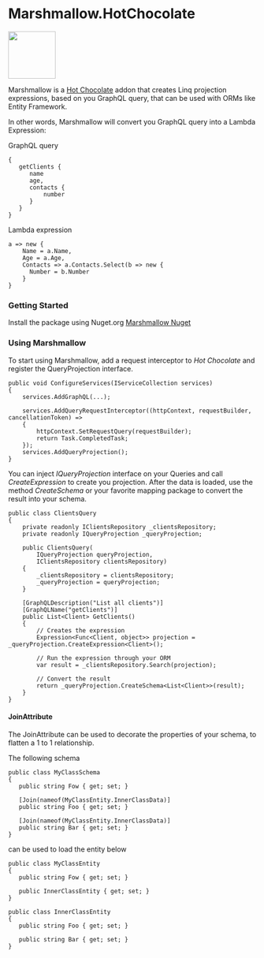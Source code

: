 # Marshmallow.HotChocolate

<img src="https://raw.githubusercontent.com/lucasphi/Marshmallow.HotChocolate/v1.1/Marshmallow.png" width="96">

Marshmallow is a [Hot Chocolate](https://hotchocolate.io/) addon that creates Linq projection expressions, based on you GraphQL query, that can be used with ORMs like Entity Framework.

In other words, Marshmallow will convert you GraphQL query into a Lambda Expression:

GraphQL query
```
{
   getClients {
      name
      age,
      contacts {
          number
      }
   }
}
```
Lambda expression
```
a => new {
    Name = a.Name,
    Age = a.Age,
    Contacts => a.Contacts.Select(b => new {
      Number = b.Number
    }
}
```

### Getting Started
Install the package using Nuget.org [Marshmallow Nuget](https://www.nuget.org/packages/Marshmallow.HotChocolate/)

### Using Marshmallow
To start using Marshmallow, add a request interceptor to *Hot Chocolate* and register the QueryProjection interface.

```
public void ConfigureServices(IServiceCollection services)
{
    services.AddGraphQL(...);
    
    services.AddQueryRequestInterceptor((httpContext, requestBuilder, cancellationToken) =>
    {
        httpContext.SetRequestQuery(requestBuilder);
        return Task.CompletedTask;
    });
    services.AddQueryProjection();
}
```

You can inject *IQueryProjection* interface on your Queries and call *CreateExpression* to create you projection. After the data is loaded, use the method *CreateSchema* or your favorite mapping package to convert the result into your schema.

```
public class ClientsQuery
{
    private readonly IClientsRepository _clientsRepository;
    private readonly IQueryProjection _queryProjection;

    public ClientsQuery(
        IQueryProjection queryProjection,
        IClientsRepository clientsRepository)
    {
        _clientsRepository = clientsRepository;
        _queryProjection = queryProjection;
    }

    [GraphQLDescription("List all clients")]
    [GraphQLName("getClients")]
    public List<Client> GetClients()
    {
        // Creates the expression
        Expression<Func<Client, object>> projection = _queryProjection.CreateExpression<Client>();
        
        // Run the expression through your ORM
        var result = _clientsRepository.Search(projection);
        
        // Convert the result
        return _queryProjection.CreateSchema<List<Client>>(result);
    }
}
```

#### JoinAttribute

The JoinAttribute can be used to decorate the properties of your schema, to flatten a 1 to 1 relationship.

The following schema
```
public class MyClassSchema
{
   public string Fow { get; set; }

   [Join(nameof(MyClassEntity.InnerClassData)]
   public string Foo { get; set; }
   
   [Join(nameof(MyClassEntity.InnerClassData)]
   public string Bar { get; set; }
}
```
can be used to load the entity below
```
public class MyClassEntity
{
   public string Fow { get; set; }

   public InnerClassEntity { get; set; }
}

public class InnerClassEntity
{
   public string Foo { get; set; }
   
   public string Bar { get; set; }
}
```
